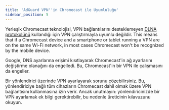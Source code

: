 ```yaml
---
title: 'AdGuard VPN''in Chromecast ile Uyumluluğu'
sidebar_position: 5
---
```


Yerleşik Chromecast teknolojisi, VPN bağlantılarını desteklemeyen [DLNA protokolünü](https://en.wikipedia.org/wiki/Digital_Living_Network_Alliance) kullandığı için VPN çalıştırmayla uyumlu değildir. This means that if a Chromecast device and a smartphone or tablet running a VPN are on the same Wi-Fi network, in most cases Chromecast won't be recognized by the mobile device.

Google, DNS ayarlarına erişimi kısıtlayarak Chromecast'in ağ ayarlarını değiştirme olanağını da engelledi. Bu, Chromecast'in bir VPN ile çalışmasını da engeller.

Bir yönlendirici üzerinde VPN ayarlayarak sorunu çözebilirsiniz. Bu, yönlendiriciye bağlı tüm cihazların Chromecast dahil olmak üzere VPN bağlantısını kullanmasına izin verir. Ancak unutmayın: yönlendiricinizde bir VPN ayarlamak ek bilgi gerektirebilir, bu nedenle üreticinin kılavuzunu okuyun.
